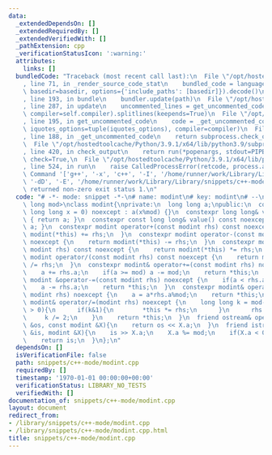 ```yaml
---
data:
  _extendedDependsOn: []
  _extendedRequiredBy: []
  _extendedVerifiedWith: []
  _pathExtension: cpp
  _verificationStatusIcon: ':warning:'
  attributes:
    links: []
  bundledCode: "Traceback (most recent call last):\n  File \"/opt/hostedtoolcache/Python/3.9.1/x64/lib/python3.9/site-packages/onlinejudge_verify/documentation/build.py\"\
    , line 71, in _render_source_code_stat\n    bundled_code = language.bundle(stat.path,\
    \ basedir=basedir, options={'include_paths': [basedir]}).decode()\n  File \"/opt/hostedtoolcache/Python/3.9.1/x64/lib/python3.9/site-packages/onlinejudge_verify/languages/cplusplus.py\"\
    , line 193, in bundle\n    bundler.update(path)\n  File \"/opt/hostedtoolcache/Python/3.9.1/x64/lib/python3.9/site-packages/onlinejudge_verify/languages/cplusplus_bundle.py\"\
    , line 287, in update\n    uncommented_lines = get_uncommented_code(path, iquotes=self.iquotes,\
    \ compiler=self.compiler).splitlines(keepends=True)\n  File \"/opt/hostedtoolcache/Python/3.9.1/x64/lib/python3.9/site-packages/onlinejudge_verify/languages/cplusplus_bundle.py\"\
    , line 195, in get_uncommented_code\n    code = _get_uncommented_code(path.resolve(),\
    \ iquotes_options=tuple(iquotes_options), compiler=compiler)\n  File \"/opt/hostedtoolcache/Python/3.9.1/x64/lib/python3.9/site-packages/onlinejudge_verify/languages/cplusplus_bundle.py\"\
    , line 188, in _get_uncommented_code\n    return subprocess.check_output(command)\n\
    \  File \"/opt/hostedtoolcache/Python/3.9.1/x64/lib/python3.9/subprocess.py\"\
    , line 420, in check_output\n    return run(*popenargs, stdout=PIPE, timeout=timeout,\
    \ check=True,\n  File \"/opt/hostedtoolcache/Python/3.9.1/x64/lib/python3.9/subprocess.py\"\
    , line 524, in run\n    raise CalledProcessError(retcode, process.args,\nsubprocess.CalledProcessError:\
    \ Command '['g++', '-x', 'c++', '-I', '/home/runner/work/Library/Library', '-fpreprocessed',\
    \ '-dD', '-E', '/home/runner/work/Library/Library/snippets/c++-mode/modint.cpp']'\
    \ returned non-zero exit status 1.\n"
  code: "# -*- mode: snippet -*-\n# name: modint\n# key: modint\n# --\ntemplate<long\
    \ long mod>\nclass modint{\nprivate:\n  long long a;\npublic:\n  constexpr modint(const\
    \ long long x = 0) noexcept : a(x%mod) {}\n  constexpr long long& value() noexcept\
    \ { return a; }\n  constexpr const long long& value() const noexcept { return\
    \ a; }\n  constexpr modint operator+(const modint rhs) const noexcept {\n    return\
    \ modint(*this) += rhs;\n  }\n  constexpr modint operator-(const modint rhs) const\
    \ noexcept {\n    return modint(*this) -= rhs;\n  }\n  constexpr modint operator*(const\
    \ modint rhs) const noexcept {\n    return modint(*this) *= rhs;\n  }\n  constexpr\
    \ modint operator/(const modint rhs) const noexcept {\n    return modint(*this)\
    \ /= rhs;\n  }\n  constexpr modint& operator+=(const modint rhs) noexcept {\n\
    \    a += rhs.a;\n    if(a >= mod) a -= mod;\n    return *this;\n  }\n  constexpr\
    \ modint &operator-=(const modint rhs) noexcept {\n    if(a < rhs.a) a += mod;\n\
    \    a -= rhs.a;\n    return *this;\n  }\n  constexpr modint& operator*=(const\
    \ modint rhs) noexcept {\n    a = a*rhs.a%mod;\n    return *this;\n  }\n  constexpr\
    \ modint& operator/=(modint rhs) noexcept {\n    long long k = mod-2;\n    while(k\
    \ > 0){\n      if(k&1){\n        *this *= rhs;\n      }\n      rhs *= rhs;\n \
    \     k /= 2;\n    }\n    return *this;\n  }\n  friend ostream& operator<<(ostream\
    \ &os, const modint &X){\n    return os << X.a;\n  }\n  friend istream& operator>>(istream\
    \ &is, modint &X){\n    is >> X.a;\n    X.a %= mod;\n    if(X.a < 0) X.a += mod;\n\
    \    return is;\n  }\n};\n"
  dependsOn: []
  isVerificationFile: false
  path: snippets/c++-mode/modint.cpp
  requiredBy: []
  timestamp: '1970-01-01 00:00:00+00:00'
  verificationStatus: LIBRARY_NO_TESTS
  verifiedWith: []
documentation_of: snippets/c++-mode/modint.cpp
layout: document
redirect_from:
- /library/snippets/c++-mode/modint.cpp
- /library/snippets/c++-mode/modint.cpp.html
title: snippets/c++-mode/modint.cpp
---
```

